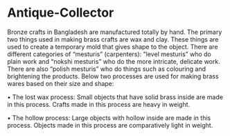 # Antique-Collector
Bronze crafts in Bangladesh are manufactured totally by hand. The primary two things used in making brass crafts are wax and clay. These things are used to create a temporary mold that gives shape to the object. There are different categories of “mesturis” (carpenters): "level mesturis” who do plain work and “nokshi mesturis” who do the more intricate, delicate work. There are also “polish mesturis” who do things such as colouring and brightening the products. Below two processes are used for making brass wares based on their size and shape:

•	The lost wax process: Small objects that have solid brass inside are made in this process. Crafts made in this process are heavy in weight.

•	The hollow process: Large objects with hollow inside are made in this process. Objects made in this process are comparatively light in weight.

